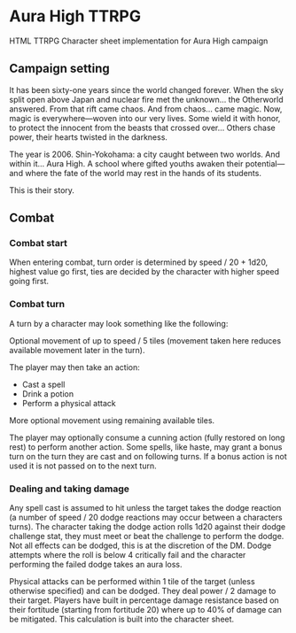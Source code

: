 # Aura High TTRPG
HTML TTRPG Character sheet implementation for Aura High campaign

## Campaign setting

It has been sixty-one years since the world changed forever. 
When the sky split open above Japan and nuclear fire met the unknown… the Otherworld answered.
From that rift came chaos. And from chaos… came magic. 
Now, magic is everywhere—woven into our very lives. 
Some wield it with honor, to protect the innocent from the beasts that crossed over… Others chase power, their hearts twisted in the darkness. 

The year is 2006. 
Shin-Yokohama: a city caught between two worlds.
And within it… Aura High.
A school where gifted youths awaken their potential—and where the fate of the world may rest in the hands of its students.

This is their story.

## Combat

### Combat start
When entering combat, turn order is determined by speed / 20 + 1d20, highest value go first, ties are decided by the character with higher speed going first.

### Combat turn
A turn by a character may look something like the following:

Optional movement of up to speed / 5 tiles (movement taken here reduces available movement later in the turn).

The player may then take an action:
- Cast a spell
- Drink a potion
- Perform a physical attack

More optional movement using remaining available tiles.

The player may optionally consume a cunning action (fully restored on long rest) to perform another action.
Some spells, like haste, may grant a bonus turn on the turn they are cast and on following turns. If a bonus action is not used it is not passed on to the next turn.

### Dealing and taking damage
Any spell cast is assumed to hit unless the target takes the dodge reaction (a number of speed / 20 dodge reactions may occur between a characters turns). The character taking the dodge action rolls 1d20 against their dodge challenge stat, they must meet or beat the challenge to perform the dodge. Not all effects can be dodged, this is at the discretion of the DM. Dodge attempts where the roll is below 4 critically fail and the character performing the failed dodge takes an aura loss.

Physical attacks can be performed within 1 tile of the target (unless otherwise specified) and can be dodged. They deal power / 2 damage to their target.
Players have built in percentage damage resistance based on their fortitude (starting from fortitude 20) where up to 40% of damage can be mitigated. This calculation is built into the character sheet.
